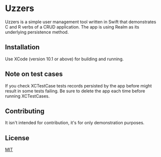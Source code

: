 # Uzzers
Uzzers is a simple user management tool written in Swift that demonstrates C and R verbs of a CRUD application. The app is using Realm as its underlying persistence method.
## Installation
Use XCode (version 10.1 or above) for building and running.
## Note on test cases
If you check XCTestCase tests records persisted by the app before might result in some tests failing. Be sure to delete the app each time before running XCTestCases.
## Contributing
It isn't intended for contribution, it's for only demonstration purposes.
## License
[MIT](https://choosealicense.com/licenses/mit/)
